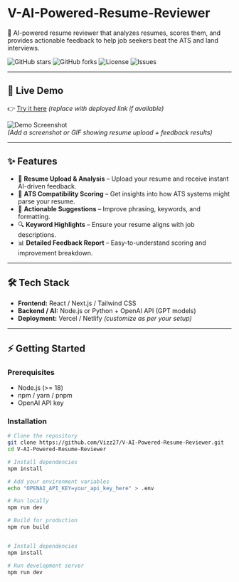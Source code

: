 # V-AI-Powered-Resume-Reviewer  
🚀 AI-powered resume reviewer that analyzes resumes, scores them, and provides actionable feedback to help job seekers beat the ATS and land interviews.

![GitHub stars](https://img.shields.io/github/stars/Vizz27/V-AI-Powered-Resume-Reviewer?style=social)
![GitHub forks](https://img.shields.io/github/forks/Vizz27/V-AI-Powered-Resume-Reviewer?style=social)
![License](https://img.shields.io/github/license/Vizz27/V-AI-Powered-Resume-Reviewer)
![Issues](https://img.shields.io/github/issues/Vizz27/V-AI-Powered-Resume-Reviewer)

---

## 🔗 Live Demo
👉 [Try it here](https://your-demo-link.com) *(replace with deployed link if available)*  

![Demo Screenshot](./assets/demo.png)  
*(Add a screenshot or GIF showing resume upload + feedback results)*

---

## ✨ Features
- 📄 **Resume Upload & Analysis** – Upload your resume and receive instant AI-driven feedback.  
- 🎯 **ATS Compatibility Scoring** – Get insights into how ATS systems might parse your resume.  
- 📝 **Actionable Suggestions** – Improve phrasing, keywords, and formatting.  
- 🔍 **Keyword Highlights** – Ensure your resume aligns with job descriptions.  
- 📊 **Detailed Feedback Report** – Easy-to-understand scoring and improvement breakdown.  

---

## 🛠️ Tech Stack
- **Frontend:** React / Next.js / Tailwind CSS  
- **Backend / AI:** Node.js or Python + OpenAI API (GPT models)  
- **Deployment:** Vercel / Netlify *(customize as per your setup)*  

---

## ⚡ Getting Started

### Prerequisites
- Node.js (>= 18)  
- npm / yarn / pnpm  
- OpenAI API key  

### Installation
```bash
# Clone the repository
git clone https://github.com/Vizz27/V-AI-Powered-Resume-Reviewer.git
cd V-AI-Powered-Resume-Reviewer

# Install dependencies
npm install

# Add your environment variables
echo "OPENAI_API_KEY=your_api_key_here" > .env

# Run locally
npm run dev

# Build for production
npm run build


# Install dependencies
npm install

# Run development server
npm run dev

